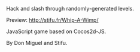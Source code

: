 Hack and slash through randomly-generated levels.

Preview: http://stifu.fr/Whip-A-Wimp/

JavaScript game based on Cocos2d-JS.

By Don Miguel and Stifu.
